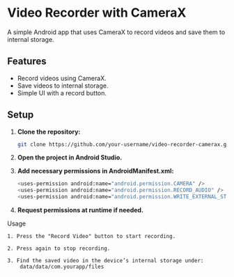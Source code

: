 # Video Recorder with CameraX

A simple Android app that uses CameraX to record videos and save them to internal storage.

## Features

- Record videos using CameraX.
- Save videos to internal storage.
- Simple UI with a record button.

## Setup

1. **Clone the repository:**
   ```bash
   git clone https://github.com/your-username/video-recorder-camerax.git

2. **Open the project in Android Studio.**

3. **Add necessary permissions in AndroidManifest.xml:**
    ```bash
   <uses-permission android:name="android.permission.CAMERA" />
    <uses-permission android:name="android.permission.RECORD_AUDIO" />
    <uses-permission android:name="android.permission.WRITE_EXTERNAL_STORAGE" />

4. **Request permissions at runtime if needed.**

Usage

    1. Press the "Record Video" button to start recording.

    2. Press again to stop recording.

    3. Find the saved video in the device’s internal storage under:
        data/data/com.yourapp/files
